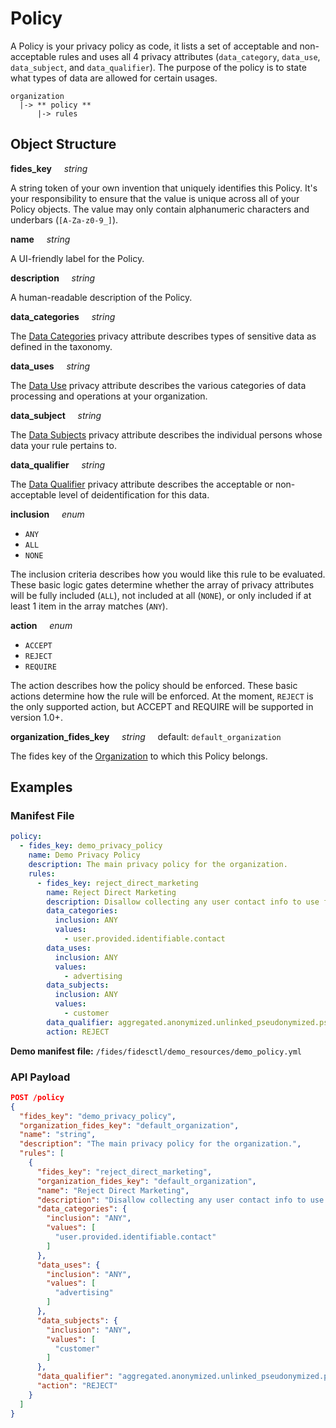 # Policy

A Policy is your privacy policy as code, it lists a set of acceptable and non-acceptable rules and uses all 4 privacy attributes  (`data_category`, `data_use`, `data_subject`, and `data_qualifier`). The purpose of the policy is to state what types of data are allowed for certain usages. 
  ```
  organization
    |-> ** policy **
        |-> rules
  ```

## Object Structure

**fides_key**<span class="required"/>&nbsp;&nbsp;&nbsp;&nbsp;&nbsp;_string_

A string token of your own invention that uniquely identifies this Policy. It's your responsibility to ensure that the value is unique across all of your Policy objects. The value may only contain alphanumeric characters and underbars (`[A-Za-z0-9_]`). 

**name**&nbsp;&nbsp;&nbsp;&nbsp;&nbsp;_string_

A UI-friendly label for the Policy.

**description**&nbsp;&nbsp;&nbsp;&nbsp;&nbsp;_string_

A human-readable description of the Policy.

**data_categories**&nbsp;&nbsp;&nbsp;&nbsp;&nbsp;_string_&nbsp;&nbsp;&nbsp;&nbsp;&nbsp;

The [Data Categories](/fides/language/taxonomy/data_categories/) privacy attribute describes types of sensitive data as defined in the taxonomy.

**data_uses**&nbsp;&nbsp;&nbsp;&nbsp;&nbsp;_string_&nbsp;&nbsp;&nbsp;&nbsp;&nbsp;

The [Data Use](/fides/language/taxonomy/data_uses/) privacy attribute describes the various categories of data processing and operations at your organization.

**data_subject**&nbsp;&nbsp;&nbsp;&nbsp;&nbsp;_string_&nbsp;&nbsp;&nbsp;&nbsp;&nbsp;

The [Data Subjects](/fides/language/taxonomy/data_subjects/) privacy attribute describes the individual persons whose data your rule pertains to.

**data_qualifier**&nbsp;&nbsp;&nbsp;&nbsp;&nbsp;_string_&nbsp;&nbsp;&nbsp;&nbsp;&nbsp;

The [Data Qualifier](/fides/language/taxonomy/data_qualifiers/) privacy attribute describes the acceptable or non-acceptable level of deidentification for this data. 

**inclusion**&nbsp;&nbsp;&nbsp;&nbsp;&nbsp;_enum_&nbsp;&nbsp;&nbsp;&nbsp;&nbsp;

* `ANY`
* `ALL`
* `NONE`

The inclusion criteria describes how you would like this rule to be evaluated. These basic logic gates determine whether the array of privacy attributes will be fully included (`ALL`), not included at all (`NONE`), or only included if at least 1 item in the array matches (`ANY`).

**action**&nbsp;&nbsp;&nbsp;&nbsp;&nbsp;_enum_&nbsp;&nbsp;&nbsp;&nbsp;&nbsp;

* `ACCEPT`
* `REJECT`
* `REQUIRE`

The action describes how the policy should be enforced. These basic actions determine how the rule will be enforced. At the moment, `REJECT` is the only supported action, but ACCEPT and REQUIRE will be supported in version 1.0+.

**organization_fides_key**&nbsp;&nbsp;&nbsp;&nbsp;&nbsp;_string_&nbsp;&nbsp;&nbsp;&nbsp;&nbsp;default: `default_organization`

The fides key of the [Organization](/fides/language/resources/organization/) to which this Policy belongs.


## Examples

### **Manifest File**

```yaml
policy:
  - fides_key: demo_privacy_policy
    name: Demo Privacy Policy
    description: The main privacy policy for the organization.
    rules:
      - fides_key: reject_direct_marketing
        name: Reject Direct Marketing
        description: Disallow collecting any user contact info to use for marketing.
        data_categories:
          inclusion: ANY
          values:
            - user.provided.identifiable.contact
        data_uses:
          inclusion: ANY
          values:
            - advertising
        data_subjects:
          inclusion: ANY
          values:
            - customer
        data_qualifier: aggregated.anonymized.unlinked_pseudonymized.pseudonymized.identified
        action: REJECT
```

**Demo manifest file:** `/fides/fidesctl/demo_resources/demo_policy.yml`

### **API Payload**

```json
POST /policy
{
  "fides_key": "demo_privacy_policy",
  "organization_fides_key": "default_organization",
  "name": "string",
  "description": "The main privacy policy for the organization.",
  "rules": [
    {
      "fides_key": "reject_direct_marketing",
      "organization_fides_key": "default_organization",
      "name": "Reject Direct Marketing",
      "description": "Disallow collecting any user contact info to use for marketing.",
      "data_categories": {
        "inclusion": "ANY",
        "values": [
          "user.provided.identifiable.contact"
        ]
      },
      "data_uses": {
        "inclusion": "ANY",
        "values": [
          "advertising"
        ]
      },
      "data_subjects": {
        "inclusion": "ANY",
        "values": [
          "customer"
        ]
      },
      "data_qualifier": "aggregated.anonymized.unlinked_pseudonymized.pseudonymized.identified",
      "action": "REJECT"
    }
  ]
}
```
